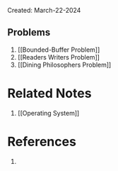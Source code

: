 Created: March-22-2024

## Problems

1. [[Bounded-Buffer Problem]]
2. [[Readers Writers Problem]]
3. [[Dining Philosophers Problem]]
# Related Notes

1. [[Operating System]]
# References

1. 